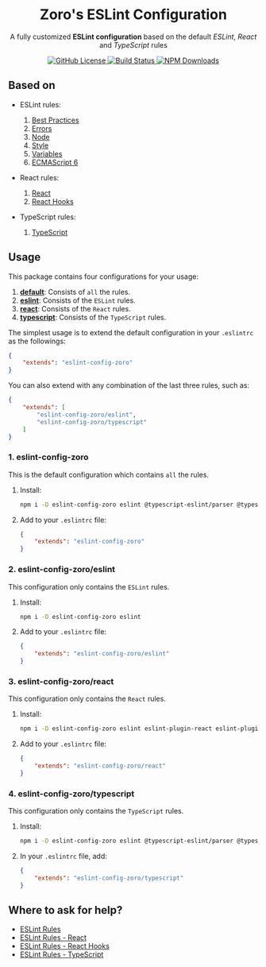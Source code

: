<h1 align="center">Zoro's ESLint Configuration</h1>
<p align="center">A fully customized <b>ESLint configuration</b> based on the default <i>ESLint</i>, <i>React</i> and <i>TypeScript</i> rules</p>
<p align="center">
    <a href="https://github.com/nonoroazoro/eslint-config-zoro/blob/master/LICENSE">
        <img src="https://img.shields.io/npm/l/eslint-config-zoro.svg" alt="GitHub License" />
    </a>
    <a href="https://travis-ci.org/nonoroazoro/eslint-config-zoro">
        <img src="https://img.shields.io/travis/nonoroazoro/eslint-config-zoro/master.svg" alt="Build Status" />
    </a>
    <a href="https://www.npmjs.com/package/eslint-config-zoro">
        <img src="https://img.shields.io/npm/dw/eslint-config-zoro.svg" alt="NPM Downloads" />
    </a>
</p>


## Based on

- ESLint rules:
    1. [Best Practices](http://eslint.org/docs/rules/#best-practices)
    1. [Errors](http://eslint.org/docs/rules/#possible-errors)
    1. [Node](http://eslint.org/docs/rules/#nodejs-and-commonjs)
    1. [Style](http://eslint.org/docs/rules/#stylistic-issues)
    1. [Variables](http://eslint.org/docs/rules/#variables)
    1. [ECMAScript 6](http://eslint.org/docs/rules/#ecmascript-6)

- React rules:
    1. [React](https://github.com/yannickcr/eslint-plugin-react)
    1. [React Hooks](https://www.npmjs.com/package/eslint-plugin-react-hooks)

- TypeScript rules:
    1. [TypeScript](https://github.com/typescript-eslint/typescript-eslint/tree/master/packages/eslint-plugin/docs/rules)


## Usage

This package contains four configurations for your usage:

1. **[default](#1-eslint-config-zoro)**: Consists of `all` the rules.
1. **[eslint](#2-eslint-config-zoroeslint)**: Consists of the `ESLint` rules.
1. **[react](#3-eslint-config-zororeact)**: Consists of the `React` rules.
1. **[typescript](#4-eslint-config-zorotypescript)**: Consists of the `TypeScript` rules.

The simplest usage is to extend the default configuration in your `.eslintrc` as the followings:

```json
{
    "extends": "eslint-config-zoro"
}
```

You can also extend with any combination of the last three rules, such as:

```json
{
    "extends": [
        "eslint-config-zoro/eslint",
        "eslint-config-zoro/typescript"
    ]
}
```

### 1. eslint-config-zoro

This is the default configuration which contains `all` the rules.

1. Install:

    ```sh
    npm i -D eslint-config-zoro eslint @typescript-eslint/parser @typescript-eslint/eslint-plugin eslint-plugin-react eslint-plugin-react-hooks
    ```

1. Add to your `.eslintrc` file:

    ```json
    {
        "extends": "eslint-config-zoro"
    }
    ```


### 2. eslint-config-zoro/eslint

This configuration only contains the `ESLint` rules.

1. Install:

    ```sh
    npm i -D eslint-config-zoro eslint
    ```

1. Add to your `.eslintrc` file:

    ```json
    {
        "extends": "eslint-config-zoro/eslint"
    }
    ```

### 3. eslint-config-zoro/react

This configuration only contains the `React` rules.

1. Install:

    ```sh
    npm i -D eslint-config-zoro eslint eslint-plugin-react eslint-plugin-react-hooks
    ```

1. Add to your `.eslintrc` file:

    ```json
    {
        "extends": "eslint-config-zoro/react"
    }
    ```

### 4. eslint-config-zoro/typescript

This configuration only contains the `TypeScript` rules.

1. Install:

    ```sh
    npm i -D eslint-config-zoro eslint @typescript-eslint/parser @typescript-eslint/eslint-plugin
    ```

1. In your `.eslintrc` file, add:

    ```json
    {
        "extends": "eslint-config-zoro/typescript"
    }
    ```


## Where to ask for help?

- [ESLint Rules](http://eslint.org/docs/rules/)
- [ESLint Rules - React](https://github.com/yannickcr/eslint-plugin-react)
- [ESLint Rules - React Hooks](https://www.npmjs.com/package/eslint-plugin-react-hooks)
- [ESLint Rules - TypeScript](https://github.com/typescript-eslint/typescript-eslint/tree/master/packages/eslint-plugin/docs/rules)
